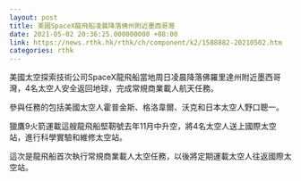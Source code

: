 ```yaml
---
layout: post
title: 美國SpaceX龍飛船凌晨降落佛州附近墨西哥灣
date: 2021-05-02 20:36:25.000000000 +08:00
link: https://news.rthk.hk/rthk/ch/component/k2/1588882-20210502.htm
categories: rthk
---
```


美國太空探索技術公司SpaceX龍飛船當地周日凌晨降落佛羅里達州附近墨西哥灣，4名太空人安全返回地球，完成常規商業載人航天任務。

參與任務的包括美國太空人霍普金斯、格洛韋爾、沃克和日本太空人野口聰一。

獵鷹9火箭運載這艘龍飛船堅靭號去年11月中升空，將4名太空人送上國際太空站，進行科學實驗和維修太空站。

這次是龍飛船首次執行常規商業載人太空任務，以後將定期運載太空人往返國際太空站。
　　
